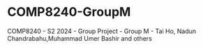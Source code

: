 # COMP8240-GroupM
 COMP8240 - S2 2024 - Group Project - Group M - Tai Ho, Nadun Chandrabahu,Muhammad Umer Bashir and others
